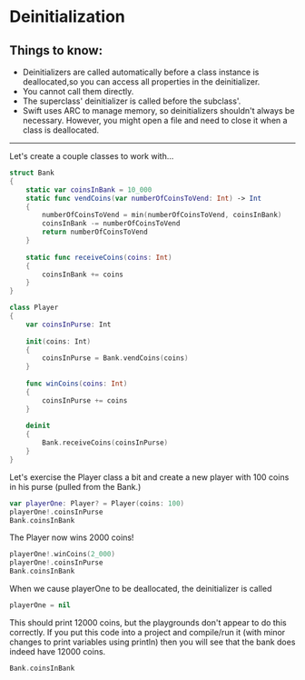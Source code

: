 # Deinitialization

## Things to know:

- Deinitializers are called automatically before a class instance is deallocated,so you can access all properties in the deinitializer.
- You cannot call them directly.
- The superclass' deinitializer is called before the subclass'.
- Swift uses ARC to manage memory, so deinitializers shouldn't always be necessary. However, you might open a file and need to close it when a class is deallocated.

----------------------------------------------------------------------------------------------

Let's create a couple classes to work with...
```swift
struct Bank
{
	static var coinsInBank = 10_000
	static func vendCoins(var numberOfCoinsToVend: Int) -> Int
	{
		numberOfCoinsToVend = min(numberOfCoinsToVend, coinsInBank)
		coinsInBank -= numberOfCoinsToVend
		return numberOfCoinsToVend
	}
	
	static func receiveCoins(coins: Int)
	{
		coinsInBank += coins
	}
}

class Player
{
	var coinsInPurse: Int
	
	init(coins: Int)
	{
		coinsInPurse = Bank.vendCoins(coins)
	}
	
	func winCoins(coins: Int)
	{
		coinsInPurse += coins
	}
	
	deinit
	{
		Bank.receiveCoins(coinsInPurse)
	}
}
```

Let's exercise the Player class a bit and create a new player with 100 coins in his purse (pulled from the Bank.)
```swift
var playerOne: Player? = Player(coins: 100)
playerOne!.coinsInPurse
Bank.coinsInBank
```

The Player now wins 2000 coins!
```swift
playerOne!.winCoins(2_000)
playerOne!.coinsInPurse
Bank.coinsInBank
```

When we cause playerOne to be deallocated, the deinitializer is called
```swift
playerOne = nil
```

This should print 12000 coins, but the playgrounds don't appear to do this correctly. If you put this code into a project and compile/run it (with minor changes to print variables using println) then you will see that the bank does indeed have 12000 coins.
```swift
Bank.coinsInBank
```
